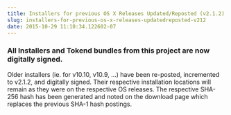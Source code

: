 ```yaml
---
title: Installers for previous OS X Releases Updated/Reposted (v2.1.2)
slug: installers-for-previous-os-x-releases-updatedreposted-v212
date: 2015-10-29 11:10:34.122602-07
---
```


### All Installers and Tokend bundles from this project are now digitally signed.

Older installers (ie. for v10.10, v10.9, ...) have been re-posted, incremented to v2.1.2, and digitally signed. Their respective installation locations will remain as they were on the respective OS releases. The respective SHA-256 hash has been generated and noted on the download page which replaces the previous SHA-1 hash postings.
